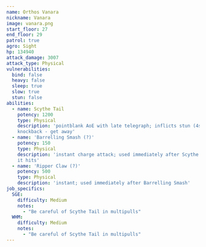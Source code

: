 ```yaml
---
name: Orthos Vanara
nickname: Vanara
image: vanara.png
start_floor: 27
end_floor: 29
patrol: true
agro: Sight
hp: 134940
attack_damage: 3007
attack_type: Physical
vulnerabilities:
  bind: false
  heavy: false
  sleep: true
  slow: true
  stun: false
abilities:
  - name: Scythe Tail
    potency: 1200
    type: Physical
    description: 'pointblank AoE with late telegraph; inflicts stun (4s) and
    knockback - get away'
  - name: 'Barrelling Smash (?)'
    potency: 150
    type: Physical
    description: 'instant charge attack; used immediately after Scythe Tail if
    it hits'
  - name: 'Ripper Claw (?)'
    potency: 500
    type: Physical
    description: 'instant; used immediately after Barrelling Smash'
job_specifics:
  SGE:
    difficulty: Medium
    notes:
      - "Be careful of Scythe Tail in multipulls"
  WHM:
    difficulty: Medium
    notes:
      - "Be careful of Scythe Tail in multipulls"
---
```


